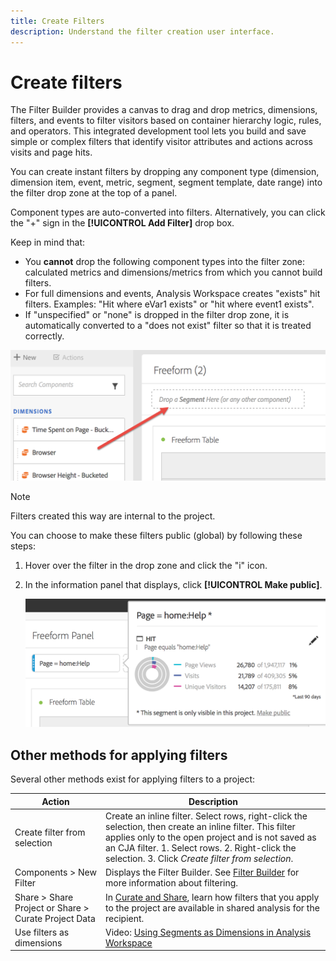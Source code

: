 ```yaml
---
title: Create Filters
description: Understand the filter creation user interface.
---
```


# Create filters

The Filter Builder provides a canvas to drag and drop metrics, dimensions, filters, and events to filter visitors based on container hierarchy logic, rules, and operators. This integrated development tool lets you build and save simple or complex filters that identify visitor attributes and actions across visits and page hits.

You can create instant filters by dropping any component type (dimension, dimension item, event, metric, segment, segment template, date range) into the filter drop zone at the top of a panel.

Component types are auto-converted into filters. Alternatively, you can click the "+" sign in the **[!UICONTROL Add Filter]** drop box.

Keep in mind that:

* You **cannot** drop the following component types into the filter zone: calculated metrics and dimensions/metrics from which you cannot build filters.
* For full dimensions and events, Analysis Workspace creates "exists" hit filters. Examples: "Hit where eVar1 exists" or "hit where event1 exists".
* If "unspecified" or "none" is dropped in the filter drop zone, it is automatically converted to a "does not exist" filter so that it is treated correctly.

![](assets/segment-dropzone.png)

>[!NOTE]
>
>Filters created this way are internal to the project.

You can choose to make these filters public (global) by following these steps:

1. Hover over the filter in the drop zone and click the "i" icon.
1. In the information panel that displays, click **[!UICONTROL Make public]**.

   ![](assets/segment-info.png)

## Other methods for applying filters

Several other methods exist for applying filters to a project:

| Action | Description |
|--- |--- |
|Create filter from selection|Create an inline filter. Select rows, right-click the selection, then create an inline filter. This filter applies only to the open project and is not saved as an CJA filter. 1. Select rows.  2. Right-click the selection.  3. Click *Create filter from selection*.|
|Components > New Filter|Displays the Filter Builder. See [Filter Builder](https://docs.adobe.com/content/help/en/analytics/components/segmentation/segmentation-workflow/seg-build.html) for more information about filtering.|
|Share > Share Project or Share > Curate Project Data|In [Curate and Share](https://docs.adobe.com/content/help/en/analytics/analyze/analysis-workspace/curate-share/curate.html#concept_4A9726927E7C44AFA260E2BB2721AFC6), learn how filters that you apply to the project are available in shared analysis for the recipient.|
|Use filters as dimensions|Video: [Using Segments as Dimensions in Analysis Workspace](https://www.youtube.com/watch?v=WmSdReKTWto&list=PL2tCx83mn7GuNnQdYGOtlyCu0V5mEZ8sS&index=39)|
